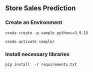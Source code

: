 ## Store Sales Prediction

### Create an Environment
```
conda create -p sample python==3.9.15

conda activate sample/
```

### Install necessary libraries
```
pip install  -r requirements.txt
```


